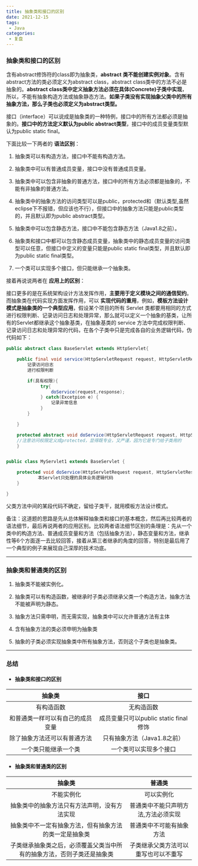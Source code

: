 ```yaml
---
title: 抽象类和接口的区别
date: 2021-12-15
tags:
 - Java
categories:
 - 复盘
---
```


### 抽象类和接口的区别

含有abstract修饰符的class即为抽象类，**abstract 类不能创建实例对象**。含有abstract方法的类必须定义为abstract class，abstract class类中的方法不必是抽象的。**abstract class类中定义抽象方法必须在具体(Concrete)子类中实现**，所以，不能有抽象构造方法或抽象静态方法。**如果子类没有实现抽象父类中的所有抽象方法，那么子类也必须定义为abstract类型。**

接口（interface）可以说成是抽象类的一种特例，接口中的所有方法都必须是抽象的。**接口中的方法定义默认为public abstract类型**，接口中的成员变量类型默认为public static final。

下面比较一下两者的 **语法区别**：

1. 抽象类可以有构造方法，接口中不能有构造方法。

2. 抽象类中可以有普通成员变量，接口中没有普通成员变量。

3. 抽象类中可以包含非抽象的普通方法，接口中的所有方法必须都是抽象的，不能有非抽象的普通方法。
4. 抽象类中的抽象方法的访问类型可以是public，protected和（默认类型,虽然eclipse下不报错，但应该也不行），但接口中的抽象方法只能是public类型的，并且默认即为public abstract类型。
5. 抽象类中可以包含静态方法，接口中不能包含静态方法（Java1.8之前）。
6. 抽象类和接口中都可以包含静态成员变量，抽象类中的静态成员变量的访问类型可以任意，但接口中定义的变量只能是public static final类型，并且默认即为public static final类型。
7. 一个类可以实现多个接口，但只能继承一个抽象类。

接着再说说两者在 **应用上的区别**：

接口更多的是在系统架构设计方法发挥作用，**主要用于定义模块之间的通信契约**。而抽象类在代码实现方面发挥作用，可以 **实现代码的重用**，例如，**模板方法设计模式是抽象类的一个典型应用**，假设某个项目的所有 Servlet 类都要用相同的方式进行权限判断、记录访问日志和处理异常，那么就可以定义一个抽象的基类，让所有的Servlet都继承这个抽象基类，在抽象基类的 service 方法中完成权限判断、记录访问日志和处理异常的代码，在各个子类中只是完成各自的业务逻辑代码，伪代码如下：

```java
public abstract class BaseServlet extends HttpServlet{

    public final void service(HttpServletRequest request, HttpServletResponse response) throws 		 IOExcetion,ServletException{
        记录访问日志
        进行权限判断

        if(具有权限){
             try{
                 doService(request,response);
             } catch(Excetpion e) {
                 记录异常信息
             }
        }

    }

    protected abstract void doService(HttpServletRequest request, HttpServletResponse response) throws IOExcetion,ServletException; 
    //注意访问权限定义成protected，显得既专业，又严谨，因为它是专门给子类用的
    }


public class MyServlet1 extends BaseServlet {

	protected void doService(HttpServletRequest request, HttpServletResponse response) throws IOExcetion,ServletException {
            本Servlet只处理的具体业务逻辑代码
    }

}

```

父类方法中间的某段代码不确定，留给子类干，就用模板方法设计模式。

备注：这道题的思路是先从总体解释抽象类和接口的基本概念，然后再比较两者的语法细节，最后再说两者的应用区别。比较两者语法细节区别的条理是：先从一个类中的构造方法、普通成员变量和方法（包括抽象方法），静态变量和方法，继承性等6个方面逐一去比较回答，接着从第三者继承的角度的回答，特别是最后用了一个典型的例子来展现自己深厚的技术功底。

---

### 抽象类和普通类的区别

1.  抽象类不能被实例化。
2.  抽象类可以有构造函数，被继承时子类必须继承父类一个构造方法，抽象方法不能被声明为静态。
3.  抽象方法只需申明，而无需实现，抽象类中可以允许普通方法有主体

4.  含有抽象方法的类必须申明为抽象类

5.  抽象的子类必须实现抽象类中所有抽象方法，否则这个子类也是抽象类。

---

### 总结

- #### 抽象类和接口的区别

|              抽象类              |                 接口                  |
| :------------------------------: | :-----------------------------------: |
|            有构造函数            |              无构造函数               |
| 和普通类一样可以有自己的成员变量 | 成员变量只可以public static final修饰 |
|   除了抽象方法还可以有普通方法   |      只有抽象方法（Java1.8之前）      |
|       一个类只能继承一个类       |        一个类可以实现多个接口         |



- #### 抽象类和普通类的区别

|                            抽象类                            |                普通类                |
| :----------------------------------------------------------: | :----------------------------------: |
|                          不能实例化                          |              可以实例化              |
|         抽象类中的抽象方法只有方法声明，没有方法实现         | 普通类中不能只声明方法,方法必须实现  |
|    抽象类中不一定有抽象方法，但有抽象方法的类一定是抽象类    |       普通类中不可能有抽象方法       |
| 子类继承抽象类之后，必须覆盖父类当中所有的抽象方法，否则子类还是抽象类 | 子类继承父类方法可以重写也可以不重写 |

